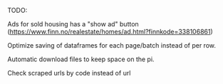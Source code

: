 TODO:

Ads for sold housing has a "show ad" button (https://www.finn.no/realestate/homes/ad.html?finnkode=338106861)

Optimize saving of dataframes for each page/batch instead of per row.

Automatic download files to keep space on the pi.

Check scraped urls by code instead of url